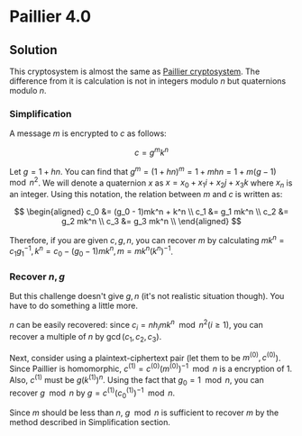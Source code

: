 # Paillier 4.0

## Solution

This cryptosystem is almost the same as [Paillier cryptosystem](https://en.wikipedia.org/wiki/Paillier_cryptosystem). The difference from it is calculation is not in integers modulo $n$ but quaternions modulo $n$.

### Simplification

A message $m$ is encrypted to $c$ as follows:

$$
c = g^m k^n
$$

Let $g = 1 + hn$. You can find that $g^m = (1 + hn)^m = 1 + mhn = 1 + m(g - 1) \mod n^2$.
We will denote a quaternion $x$ as $x = x_0 + x_1 i + x_2 j + x_3 k$ where $x_n$ is an integer. Using this notation, the relation between $m$ and $c$ is written as:

$$
\begin{aligned}
c_0 &= (g_0 - 1)mk^n + k^n \\
c_1 &= g_1 mk^n \\
c_2 &= g_2 mk^n \\
c_3 &= g_3 mk^n \\
\end{aligned}
$$

Therefore, if you are given $c, g, n$, you can recover $m$ by calculating $mk^n = c_1 g_1^{-1}, k^n = c_0 - (g_0 - 1)mk^n, m = mk^n (k^n)^{-1}$.

### Recover $n, g$

But this challenge doesn't give $g, n$ (it's not realistic situation though). You have to do something a little more.

$n$ can be easily recovered: since $c_i = nh_i mk^n \mod n^2 (i \ge 1)$, you can recover a multiple of $n$ by $\gcd(c_1, c_2, c_3)$.

Next, consider using a plaintext-ciphertext pair (let them to be $m^{(0)}, c^{(0)}$).
Since Paillier is homomorphic, $c^{(1)} = c^{(0)} (m^{(0)})^{-1} \mod n$ is a encryption of 1. Also, $c^{(1)}$ must be $g (k^{(1)})^n$.
Using the fact that $g_0 = 1 \mod n$, you can recover $g \mod n$ by $g = c^{(1)} (c_0^{(1)})^{-1} \mod n$.

Since $m$ should be less than $n$, $g \mod n$ is sufficient to recover $m$ by the method described in Simplification section.
